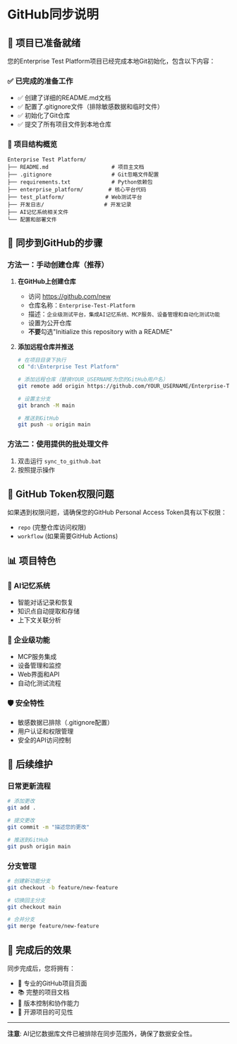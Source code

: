 # GitHub同步说明

## 🎯 项目已准备就绪

您的Enterprise Test Platform项目已经完成本地Git初始化，包含以下内容：

### ✅ 已完成的准备工作
- ✅ 创建了详细的README.md文档
- ✅ 配置了.gitignore文件（排除敏感数据和临时文件）
- ✅ 初始化了Git仓库
- ✅ 提交了所有项目文件到本地仓库

### 📁 项目结构概览
```
Enterprise Test Platform/
├── README.md                    # 项目主文档
├── .gitignore                   # Git忽略文件配置
├── requirements.txt             # Python依赖包
├── enterprise_platform/        # 核心平台代码
├── test_platform/             # Web测试平台
├── 开发日志/                   # 开发记录
├── AI记忆系统相关文件
└── 配置和部署文件
```

## 🚀 同步到GitHub的步骤

### 方法一：手动创建仓库（推荐）

1. **在GitHub上创建仓库**
   - 访问 https://github.com/new
   - 仓库名称：`Enterprise-Test-Platform`
   - 描述：`企业级测试平台，集成AI记忆系统、MCP服务、设备管理和自动化测试功能`
   - 设置为公开仓库
   - **不要**勾选"Initialize this repository with a README"

2. **添加远程仓库并推送**
   ```bash
   # 在项目目录下执行
   cd "d:\Enterprise Test Platform"
   
   # 添加远程仓库（替换YOUR_USERNAME为您的GitHub用户名）
   git remote add origin https://github.com/YOUR_USERNAME/Enterprise-Test-Platform.git
   
   # 设置主分支
   git branch -M main
   
   # 推送到GitHub
   git push -u origin main
   ```

### 方法二：使用提供的批处理文件

1. 双击运行 `sync_to_github.bat`
2. 按照提示操作

## 🔧 GitHub Token权限问题

如果遇到权限问题，请确保您的GitHub Personal Access Token具有以下权限：
- `repo` (完整仓库访问权限)
- `workflow` (如果需要GitHub Actions)

## 📊 项目特色

### 🧠 AI记忆系统
- 智能对话记录和恢复
- 知识点自动提取和存储
- 上下文关联分析

### 🔧 企业级功能
- MCP服务集成
- 设备管理和监控
- Web界面和API
- 自动化测试流程

### 🛡️ 安全特性
- 敏感数据已排除（.gitignore配置）
- 用户认证和权限管理
- 安全的API访问控制

## 📝 后续维护

### 日常更新流程
```bash
# 添加更改
git add .

# 提交更改
git commit -m "描述您的更改"

# 推送到GitHub
git push origin main
```

### 分支管理
```bash
# 创建新功能分支
git checkout -b feature/new-feature

# 切换回主分支
git checkout main

# 合并分支
git merge feature/new-feature
```

## 🎉 完成后的效果

同步完成后，您将拥有：
- 📱 专业的GitHub项目页面
- 📚 完整的项目文档
- 🔄 版本控制和协作能力
- 🌟 开源项目的可见性

---

**注意**: AI记忆数据库文件已被排除在同步范围外，确保了数据安全性。